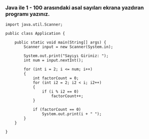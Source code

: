 ### Java ile 1 - 100 arasındaki asal sayıları ekrana yazdıran programı yazınız.

```
import java.util.Scanner;

public class Application {

	public static void main(String[] args) {
		Scanner input = new Scanner(System.in);

		System.out.print("Sayıyı Giriniz: ");
		int num = input.nextInt();

		for (int i = 2; i <= num; i++) 
		{
			int factorCount = 0;
			for (int i2 = 2; i2 < i; i2++) 
			{
				if (i % i2 == 0)
					factorCount++;
			}

			if (factorCount == 0)
				System.out.print(i + " ");
		}
	}

}

```
